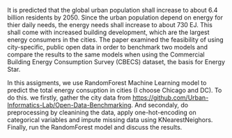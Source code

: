 It is predicted that the global urban population shall increase to about 6.4 billion residents by 2050. 
Since the urban population depend on energy for thier daily needs, the energy needs shall increase to about 730 EJ. 
This shall come with increased building development, which are the largest energy consumers in the cities. 
The paper examined the feasibility of using city-specific, public open data in order to benchmark two models 
and compare the results to the same models when using the Commercial Building Energy Consumption Survey (CBECS) dataset, the basis for Energy Star.

In this assigments, we use RandomForest Machine Learning model to predict the total energy consuption in cities
(I choose Chicago and DC). 
To do this. we firstly, gather the city data from https://github.com/Urban-Informatics-Lab/Open-Data-Benchmarking. 
And secondaly, do preprocessing by cleanining the data, apply one-hot-encoding on categorical variables and impute missing data using KNearestNeighors. 
Finally, run the RandomForest model and discuss the results.
